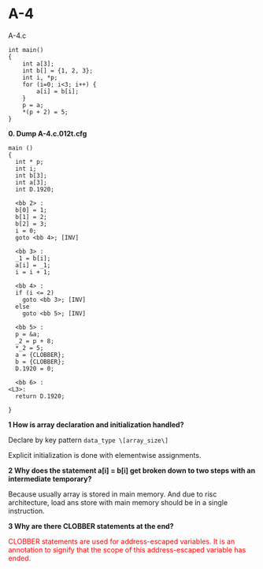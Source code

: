# A-4
A-4.c
```
int main()
{
    int a[3];
    int b[] = {1, 2, 3};
    int i, *p;
    for (i=0; i<3; i++) {
        a[i] = b[i];
    }
    p = a;
    *(p + 2) = 5;
}
```
**0. Dump A-4.c.012t.cfg**
```
main ()
{
  int * p;
  int i;
  int b[3];
  int a[3];
  int D.1920;

  <bb 2> :
  b[0] = 1;
  b[1] = 2;
  b[2] = 3;
  i = 0;
  goto <bb 4>; [INV]

  <bb 3> :
  _1 = b[i];
  a[i] = _1;
  i = i + 1;

  <bb 4> :
  if (i <= 2)
    goto <bb 3>; [INV]
  else
    goto <bb 5>; [INV]

  <bb 5> :
  p = &a;
  _2 = p + 8;
  *_2 = 5;
  a = {CLOBBER};
  b = {CLOBBER};
  D.1920 = 0;

  <bb 6> :
<L3>:
  return D.1920;

}
```

**1   How is array declaration and initialization handled?**

Declare by key pattern `data_type \[array_size\]`

Explicit initialization is done with elementwise assignments.

**2   Why does the statement a[i] = b[i] get broken down to two steps with an intermediate temporary?**

Because usually array is stored in main memory. And due to risc architecture, load ans store with main memory should be in a single instruction.

**3   Why are there CLOBBER statements at the end?**

<span style="color: red">CLOBBER statements are used for  address-escaped variables. It is an annotation  to  signify  that  the  scope  of this  address-escaped variable has ended.</span>

